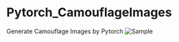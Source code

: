 # Pytorch_CamouflageImages
Generate Camouflage Images by Pytorch
![Sample](https://user-images.githubusercontent.com/19792127/119169642-38c50580-ba9d-11eb-9ead-6e6a56356d8b.png)
